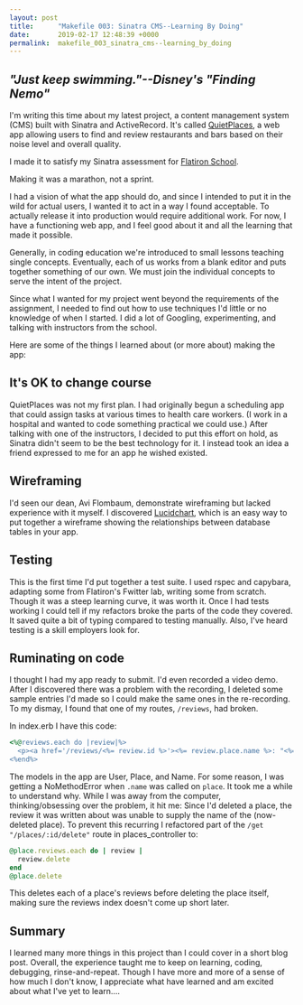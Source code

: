 ```yaml
---
layout: post
title:      "Makefile 003: Sinatra CMS--Learning By Doing"
date:       2019-02-17 12:48:39 +0000
permalink:  makefile_003_sinatra_cms--learning_by_doing
---
```



## *"Just keep swimming."--Disney's "Finding Nemo"*

I'm writing this time about my latest project, a content management system (CMS) built with Sinatra and ActiveRecord. It's called [QuietPlaces](https://github.com/ronsala/quiet-places), a web app allowing users to find and review restaurants and bars based on their noise level and overall quality.

I made it to satisfy my Sinatra assessment for [Flatiron School](https://flatironschool.com/).

Making it was a marathon, not a sprint.

I had a vision of what the app should do, and since I intended to put it in the wild for actual users, I wanted it to act in a way I found acceptable. To actually release it into production would require additional work. For now, I have a functioning web app, and I feel good about it and all the learning that made it possible.

Generally, in coding education we're introduced to small lessons teaching single concepts. Eventually, each of us works from a blank editor and puts together something of our own. We must join the individual concepts to serve the intent of the project.

Since what I wanted for my project went beyond the requirements of the assignment, I needed to find out how to use techniques I'd little or no knowledge of when I started. I did a lot of Googling, experimenting, and talking with instructors from the school.

Here are some of the things I learned about (or more about) making the app:

## It's OK to change course

QuietPlaces was not my first plan. I had originally begun a scheduling app that could assign tasks at various times to health care workers. (I work in a hospital and wanted to code something practical we could use.) After talking with one of the instructors, I decided to put this effort on hold, as Sinatra didn't seem to be the best technology for it. I instead took an idea a friend expressed to me for an app he wished existed.

## Wireframing

I'd seen our dean, Avi Flombaum, demonstrate wireframing but lacked experience with it myself. I discovered [Lucidchart](https://www.lucidchart.com), which is an easy way to put together a wireframe showing the relationships between database tables in your app.

## Testing

This is the first time I'd put together a test suite. I used rspec and capybara, adapting some from Flatiron's Fwitter lab, writing some from scratch. Though it was a steep learning curve, it was worth it. Once I had tests working I could tell if my refactors broke the parts of the code they covered. It saved quite a bit of typing compared to testing manually. Also, I've heard testing is a skill employers look for.

## Ruminating on code

I thought I had my app ready to submit. I'd even recorded a video demo. After I discovered there was a problem with the recording, I deleted some sample entries I'd made so I could make the same ones in the re-recording. To my dismay, I found that one of my routes, `/reviews`, had broken.

In index.erb I have this code:

```ruby
<%@reviews.each do |review|%>
  <p><a href='/reviews/<%= review.id %>'><%= review.place.name %>: "<%= review.title %>"</a></p>
<%end%>
```

The models in the app are User, Place, and Name. For some reason, I was getting a NoMethodError when `.name` was called on `place`. It took me a while to understand why. While I was away from the computer, thinking/obsessing over the problem, it hit me: Since I'd deleted a place, the review it was written about was unable to supply the name of the (now-deleted place). To prevent this recurring I refactored part of the `/get "/places/:id/delete"` route in places_controller to:

```ruby
@place.reviews.each do | review |
  review.delete
end
@place.delete
```

This deletes each of a place's reviews before deleting the place itself, making sure the reviews index doesn't come up short later.

## Summary

I learned many more things in this project than I could cover in a short blog post. Overall, the experience taught me to keep on learning, coding, debugging, rinse-and-repeat. Though I have more and more of a sense of how much I don't know, I appreciate what have learned and am excited about what I've yet to learn....

